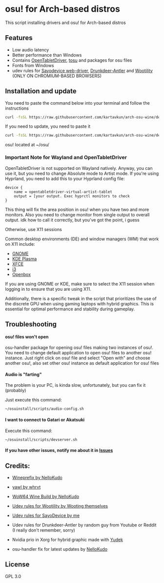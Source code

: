 # osu! for Arch-based distros

This script installing drivers and osu! for Arch-based distros

## Features

- Low audio latency
- Better performance than Windows
- Contains [OpenTabletDriver](https://opentabletdriver.net), [tosu](https://github.com/kotrikd/tosu) and packages for osu files
- Fonts from Windows
- udev rules for [Sayodevice web-driver](https://sayodevice.com/home), [Drunkdeer-Antler](https://drunkdeer-antler.com/) and [Wootility](https://wootility.io/) (ONLY ON CHROMIUM-BASED BROWSERS)

## Installation and update

You need to paste the command below into your terminal and follow the instructions

```sh
curl -fsSL https://raw.githubusercontent.com/kartavkun/arch-osu-wine/dev/setup.sh | sh
```

If you need to update, you need to paste it

```sh
curl -fsSL https://raw.githubusercontent.com/kartavkun/arch-osu-wine/dev/update.sh | sh
```

osu! located at ~/osu/

### Important Note for Wayland and OpenTabletDriver

OpenTabletDriver is not supported on Wayland natively. Anyway, you can use it, but you need to change Absolute mode to Artist mode.
If you're using Hyprland, you need to add this to your Hyprland config file:
```
device {
    name = opentabletdriver-virtual-artist-tablet 
    output = [your output. Exec hyprctl monitors to check
}
```
This thing will fix the area position in osu! when you have two and more monitors. Also you need to change monitor from single output to overall output. idk how to call it correctly, but you've got the point, i guess

Otherwise, use X11 sessions

Common desktop environments (DE) and window managers (WM) that work on X11 include:

- [GNOME](https://gnome.org)
- [KDE Plasma](https://kde.org/en/plasma-desktop/)
- [XFCE](https://xfce.org)
- [i3](https://i3wm.org)
- [Openbox](http://openbox.org)

If you are using GNOME or KDE, make sure to select the X11 session when logging in to ensure that you are using X11.

Additionally, there is a specific tweak in the script that prioritizes the use of the discrete GPU when using gaming laptops with hybrid graphics. This is essential for optimal performance and stability during gameplay.

## Troubleshooting

#### osu! files won't open
osu-handler package for opening osu! files making two instances of osu!. You need to change default application to open osu! files to another osu! instance. Just right click on osu! file and select "Open with" and choose another osu!, also set other osu! instance as default application for osu! files

#### Audio is "farting"
The problem is your PC, is kinda slow, unfortunately, but you can fix it (probably)

Just execute this command:
```
~/osuinstall/scripts/audio-config.sh
```


#### I want to connect to Gatari or Akatsuki
Execute this command:
```
~/osuinstall/scripts/devserver.sh
```

#### If you have other issues, notify me about it in [Issues](https://github.com/kartavkun/arch-osu-wine/issues)

## Credits:
- [Wineprefix by NelloKudo](https://gitlab.com/NelloKudo/osu-winello-prefix)
- [yawl by whrvt](https://github.com/whrvt/yawl)
- [WoW64 Wine Build by NelloKudo](https://github.com/NelloKudo/WineBuilder)

- [Udev rules for Wootility by Wooting themselves](https://help.wooting.io/article/147-configuring-device-access-for-wootility-under-linux-udev-rules)
- [Udev rules for SayoDevice by me](https://www.reddit.com/r/osugame/comments/1fa919k/how_to_fix_sayodevice_web_app_on_linux/)
- Udev rules for Drunkdeer-Antler by random guy from Youtube or Reddit (I really don't remember, sorry)

- Nvidia prio in Xorg for hybrid graphic made with [Yudek](https://osu.ppy.sh/users/16149779)
- osu-handler fix for latest updates by [NelloKudo](https://github.com/NelloKudo)

## License

GPL 3.0
